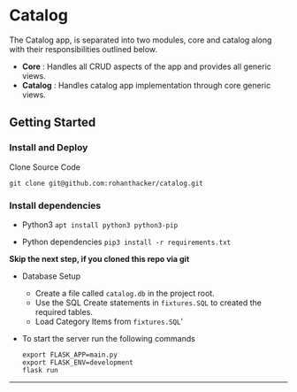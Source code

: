 # Catalog

The Catalog app, is separated into two modules, core and catalog along with their
responsibilities outlined below.
* **Core** : Handles all CRUD aspects of the app and provides all generic views.
* **Catalog** : Handles catalog app implementation through core generic views.


## Getting Started

### Install and Deploy
Clone Source Code

`git clone git@github.com:rohanthacker/catalog.git`

### Install dependencies

* Python3 
    `apt install python3 python3-pip`
    
* Python dependencies
    `pip3 install -r requirements.txt`
    
 
 **Skip the next step, if you cloned this repo via git** 
* Database Setup 
    * Create a file called `catalog.db` in the project root.     
    * Use the SQL Create statements in `fixtures.SQL` to created the required tables.
    * Load Category Items from `fixtures.SQL`'

   
* To start the server run the following commands
    ```
    export FLASK_APP=main.py
    export FLASK_ENV=development
    flask run
    ```
  
___



